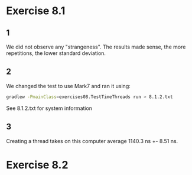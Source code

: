 # Exercise 8.1

## 1

We did not observe any "strangeness". The results made sense, the more repetitions, the lower standard deviation.


## 2

We changed the test to use Mark7 and ran it using:

```bash
gradlew -PmainClass=exercises08.TestTimeThreads run > 8.1.2.txt
```

See 8.1.2.txt for system information

## 3

Creating a thread takes on this computer average 1140.3 ns +- 8.51 ns.

# Exercise 8.2

